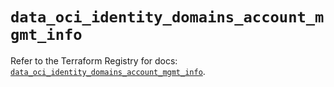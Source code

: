# `data_oci_identity_domains_account_mgmt_info`

Refer to the Terraform Registry for docs: [`data_oci_identity_domains_account_mgmt_info`](https://registry.terraform.io/providers/oracle/oci/7.19.0/docs/data-sources/identity_domains_account_mgmt_info).
